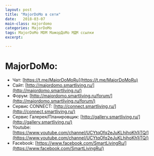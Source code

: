 ```yaml
---
layout: post
title: "MajorDoMo в сети"
date:   2018-03-07
main-class: majordomo
categories: MajorDoMo
tags: MajorDoMo MDM МажорДоМо МДМ ссылки
excerpt:

---
```


# MajorDoMo:

* Чат: [https://t.me/MajorDoMoRu](https://t.me/MajorDoMoRu)
* Сайт: [http://majordomo.smartliving.ru/](http://majordomo.smartliving.ru/)
* Форум: [http://majordomo.smartliving.ru/forum/](http://majordomo.smartliving.ru/forum/)
* Сервис CONNECT: [http://connect.smartliving.ru/](http://connect.smartliving.ru/)
* Сервис Галерея/Планировщик: [http://gallery.smartliving.ru/](http://gallery.smartliving.ru/)
* Youtube: [https://www.youtube.com/channel/UCYtqOfq2eJuKLhihoKh1jTQ/](https://www.youtube.com/channel/UCYtqOfq2eJuKLhihoKh1jTQ/)
* Facebook: [https://www.facebook.com/SmartLivingRu/](https://www.facebook.com/SmartLivingRu/)
